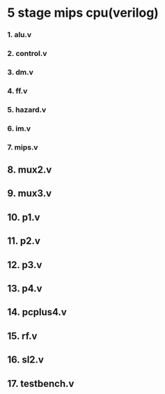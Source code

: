 # 5 stage mips cpu(verilog)
### 1. alu.v
### 2. control.v
### 3. dm.v
### 4. ff.v
### 5. hazard.v
### 6. im.v
### 7. mips.v
## 8. mux2.v
## 9. mux3.v
## 10. p1.v
## 11. p2.v
## 12. p3.v
## 13. p4.v
## 14. pcplus4.v
## 15. rf.v
## 16. sl2.v
## 17. testbench.v 
<!--stackedit_data:
eyJoaXN0b3J5IjpbMjUwNzEwNTk2XX0=
-->